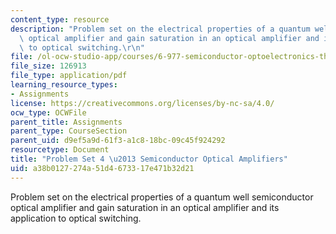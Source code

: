 ```yaml
---
content_type: resource
description: "Problem set on the electrical properties of a quantum well semiconductor\
  \ optical amplifier and gain saturation in an optical amplifier and its application\
  \ to optical switching.\r\n"
file: /ol-ocw-studio-app/courses/6-977-semiconductor-optoelectronics-theory-and-design-fall-2002/a38b0127274a51d4673317e471b32d21_ps4b.pdf
file_size: 126913
file_type: application/pdf
learning_resource_types:
- Assignments
license: https://creativecommons.org/licenses/by-nc-sa/4.0/
ocw_type: OCWFile
parent_title: Assignments
parent_type: CourseSection
parent_uid: d9ef5a9d-61f3-a1c8-18bc-09c45f924292
resourcetype: Document
title: "Problem Set 4 \u2013 Semiconductor Optical Amplifiers"
uid: a38b0127-274a-51d4-6733-17e471b32d21
---
```

Problem set on the electrical properties of a quantum well semiconductor optical amplifier and gain saturation in an optical amplifier and its application to optical switching.
